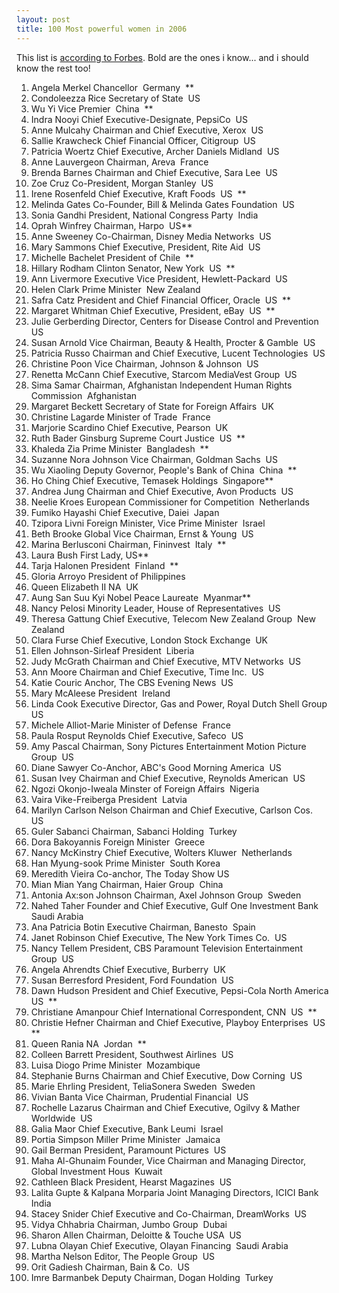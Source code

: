 ```yaml
---
layout: post
title: 100 Most powerful women in 2006
---
```


This list is [according to Forbes](http://www.forbes.com/lists/2006/11/06women_The-100-Most-Powerful-Women_Rank.html). Bold are the ones i know... and i should know the rest too!

1. Angela Merkel Chancellor  Germany  **
2. Condoleezza Rice Secretary of State  US 
3. Wu Yi Vice Premier  China  **
4. Indra Nooyi Chief Executive-Designate, PepsiCo  US 
5. Anne Mulcahy Chairman and Chief Executive, Xerox  US 
6. Sallie Krawcheck Chief Financial Officer, Citigroup  US 
7. Patricia Woertz Chief Executive, Archer Daniels Midland  US 
8. Anne Lauvergeon Chairman, Areva  France 
9. Brenda Barnes Chairman and Chief Executive, Sara Lee  US 
10. Zoe Cruz Co-President, Morgan Stanley  US 
11. Irene Rosenfeld Chief Executive, Kraft Foods  US  **
12. Melinda Gates Co-Founder, Bill & Melinda Gates Foundation  US 
13. Sonia Gandhi President, National Congress Party  India 
14. Oprah Winfrey Chairman, Harpo  US** 
15. Anne Sweeney Co-Chairman, Disney Media Networks  US 
16. Mary Sammons Chief Executive, President, Rite Aid  US 
17. Michelle Bachelet President of Chile  **
18. Hillary Rodham Clinton Senator, New York  US  **
19. Ann Livermore Executive Vice President, Hewlett-Packard  US 
20. Helen Clark Prime Minister  New Zealand 
21. Safra Catz President and Chief Financial Officer, Oracle  US  **
22. Margaret Whitman Chief Executive, President, eBay  US  **
23. Julie Gerberding Director, Centers for Disease Control and Prevention  US 
24. Susan Arnold Vice Chairman, Beauty & Health, Procter & Gamble  US 
25. Patricia Russo Chairman and Chief Executive, Lucent Technologies  US 
26. Christine Poon Vice Chairman, Johnson & Johnson  US 
27. Renetta McCann Chief Executive, Starcom MediaVest Group  US 
28. Sima Samar Chairman, Afghanistan Independent Human Rights Commission  Afghanistan 
29. Margaret Beckett Secretary of State for Foreign Affairs  UK 
30. Christine Lagarde Minister of Trade  France 
31. Marjorie Scardino Chief Executive, Pearson  UK 
32. Ruth Bader Ginsburg Supreme Court Justice  US  **
33. Khaleda Zia Prime Minister  Bangladesh  **
34. Suzanne Nora Johnson Vice Chairman, Goldman Sachs  US 
35. Wu Xiaoling Deputy Governor, People's Bank of China  China  **
36. Ho Ching Chief Executive, Temasek Holdings  Singapore** 
37. Andrea Jung Chairman and Chief Executive, Avon Products  US 
38. Neelie Kroes European Commissioner for Competition  Netherlands 
39. Fumiko Hayashi Chief Executive, Daiei  Japan 
40. Tzipora Livni Foreign Minister, Vice Prime Minister  Israel 
41. Beth Brooke Global Vice Chairman, Ernst & Young  US 
42. Marina Berlusconi Chairman, Fininvest  Italy  **
43. Laura Bush First Lady, US** 
44. Tarja Halonen President  Finland  **
45. Gloria Arroyo President of Philippines 
46. Queen Elizabeth II NA  UK 
47. Aung San Suu Kyi Nobel Peace Laureate  Myanmar** 
48. Nancy Pelosi Minority Leader, House of Representatives  US 
49. Theresa Gattung Chief Executive, Telecom New Zealand Group  New Zealand 
50. Clara Furse Chief Executive, London Stock Exchange  UK 
51. Ellen Johnson-Sirleaf President  Liberia 
52. Judy McGrath Chairman and Chief Executive, MTV Networks  US 
53. Ann Moore Chairman and Chief Executive, Time Inc.  US 
54. Katie Couric Anchor, The CBS Evening News  US 
55. Mary McAleese President  Ireland 
56. Linda Cook Executive Director, Gas and Power, Royal Dutch Shell Group  US 
57. Michele Alliot-Marie Minister of Defense  France 
58. Paula Rosput Reynolds Chief Executive, Safeco  US 
59. Amy Pascal Chairman, Sony Pictures Entertainment Motion Picture Group  US 
60. Diane Sawyer Co-Anchor, ABC's Good Morning America  US 
61. Susan Ivey Chairman and Chief Executive, Reynolds American  US 
62. Ngozi Okonjo-Iweala Minster of Foreign Affairs  Nigeria 
63. Vaira Vike-Freiberga President  Latvia 
64. Marilyn Carlson Nelson Chairman and Chief Executive, Carlson Cos.  US 
65. Guler Sabanci Chairman, Sabanci Holding  Turkey 
66. Dora Bakoyannis Foreign Minister  Greece 
67. Nancy McKinstry Chief Executive, Wolters Kluwer  Netherlands 
68. Han Myung-sook Prime Minister  South Korea 
69. Meredith Vieira Co-anchor, The Today Show US 
70. Mian Mian Yang Chairman, Haier Group  China 
71. Antonia Ax:son Johnson Chairman, Axel Johnson Group  Sweden 
72. Nahed Taher Founder and Chief Executive, Gulf One Investment Bank  Saudi Arabia 
73. Ana Patricia Botin Executive Chairman, Banesto  Spain 
74. Janet Robinson Chief Executive, The New York Times Co.  US 
75. Nancy Tellem President, CBS Paramount Television Entertainment Group  US 
76. Angela Ahrendts Chief Executive, Burberry  UK 
77. Susan Berresford President, Ford Foundation  US 
78. Dawn Hudson President and Chief Executive, Pepsi-Cola North America  US  **
79. Christiane Amanpour Chief International Correspondent, CNN  US  **
80. Christie Hefner Chairman and Chief Executive, Playboy Enterprises  US  **
81. Queen Rania NA  Jordan  **
82. Colleen Barrett President, Southwest Airlines  US 
83. Luisa Diogo Prime Minister  Mozambique 
84. Stephanie Burns Chairman and Chief Executive, Dow Corning  US 
85. Marie Ehrling President, TeliaSonera Sweden  Sweden 
86. Vivian Banta Vice Chairman, Prudential Financial  US 
87. Rochelle Lazarus Chairman and Chief Executive, Ogilvy & Mather Worldwide  US 
88. Galia Maor Chief Executive, Bank Leumi  Israel 
89. Portia Simpson Miller Prime Minister  Jamaica 
90. Gail Berman President, Paramount Pictures  US 
91. Maha Al-Ghunaim Founder, Vice Chairman and Managing Director, Global Investment Hous  Kuwait 
92. Cathleen Black President, Hearst Magazines  US 
93. Lalita Gupte & Kalpana Morparia Joint Managing Directors, ICICI Bank  India 
94. Stacey Snider Chief Executive and Co-Chairman, DreamWorks  US 
95. Vidya Chhabria Chairman, Jumbo Group  Dubai 
96. Sharon Allen Chairman, Deloitte & Touche USA  US 
97. Lubna Olayan Chief Executive, Olayan Financing  Saudi Arabia 
98. Martha Nelson Editor, The People Group  US 
99. Orit Gadiesh Chairman, Bain & Co.  US 
100. Imre Barmanbek Deputy Chairman, Dogan Holding  Turkey 
